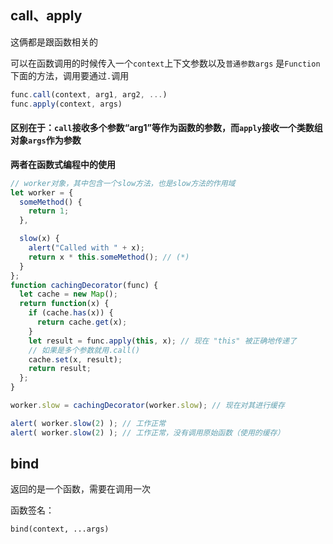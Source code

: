 ## call、apply

这俩都是跟函数相关的

可以在函数调用的时候传入一个`context`上下文参数以及`普通参数args` 是`Function`下面的方法，调用要通过`.`调用

```JavaScript
func.call(context, arg1, arg2, ...)
func.apply(context, args)
```



#### 区别在于：`call`接收多个参数“arg1”等作为函数的参数，而`apply`接收一个类数组对象`args`作为参数

**两者在函数式编程中的使用**

```JavaScript
// worker对象，其中包含一个slow方法，也是slow方法的作用域
let worker = {
  someMethod() {
    return 1;
  },

  slow(x) {
    alert("Called with " + x);
    return x * this.someMethod(); // (*)
  }
};
function cachingDecorator(func) {
  let cache = new Map();
  return function(x) {
    if (cache.has(x)) {
      return cache.get(x);
    }
    let result = func.apply(this, x); // 现在 "this" 被正确地传递了
    // 如果是多个参数就用.call()
    cache.set(x, result);
    return result;
  };
}

worker.slow = cachingDecorator(worker.slow); // 现在对其进行缓存

alert( worker.slow(2) ); // 工作正常
alert( worker.slow(2) ); // 工作正常，没有调用原始函数（使用的缓存）
```

## bind

返回的是一个函数，需要在调用一次

函数签名：

`bind(context, ...args)`




